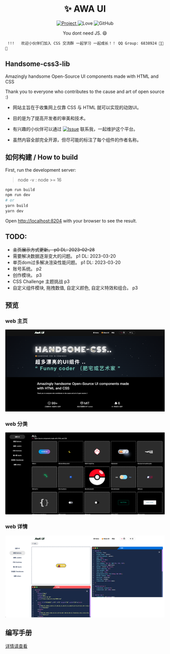 <div align="center">
    <h1>
        ✨ AWA UI
    </h1>
    <a href="https://github.com/ZiYi0414/handsome-css3-lib">
        <img alt="Project" src="https://img.shields.io/badge/project-AWAUI-green?style=for-the-badge&logo=github">
    </a>
    <img alt="Love" src="https://img.shields.io/badge/code%20with-love%E2%99%A5%EF%B8%8F-CC0066?style=for-the-badge">
    <img alt="GitHub" src="https://img.shields.io/github/license/ZiYi0414/handsome-css3-lib?style=for-the-badge">
    <p>You dont need JS. 😄</p>
</div>

```
 !!!   欢迎小伙伴们加入 CSS 交流群 一起学习 一起成长！！ QQ Group: 6838924 🤩🤩🤩
```

## Handsome-css3-lib
Amazingly handsome Open-Source UI components made with HTML and CSS

Thank you to everyone who contributes to the cause and art of open source :)

- 网站主旨在于收集网上仅靠 CSS 与 HTML 就可以实现的动效UI。

- 目的是为了提高开发者的审美和技术。

- 有兴趣的小伙伴可以通过  <a href="https://github.com/ZiYi0414/handsome-css3-lib/issues"><img alt="Issue" src="https://img.shields.io/badge/issue-AWAUI-blue"></a> 联系我，一起维护这个平台。

- 虽然内容全部完全开源，但尽可能的标注了每个组件的作者名称。


## 如何构建 / How to build
First, run the development server:

> node -v : node >= 16

```bash
npm run build
npm run dev
# or
yarn build
yarn dev
```
Open [http://localhost:8204](http://localhost:8204) with your browser to see the result.


## TODO:

- ~~主页展示方式更新。  p0    DL: 2023-02-28~~
- 需要解决数据逐渐变大的问题。 p1   DL: 2023-03-20
- 单页dom过多解决渲染性能问题。 p1  DL: 2023-03-20
- 账号系统。 p2
- 创作模块。 p3
- CSS Challenge 主题挑战 p3
- 自定义组件模块, 拖拽数值, 自定义颜色, 自定义特效和组合。 p3


## 预览

### web 主页
![预览](./.github/1.png)

### web 分类
![预览](./.github/2.png)

### web 详情
![预览](./.github/3.png)

## 编写手册
[详情请查看](https://github.com/CFsjp/chengfeng-blog/issues/3)

